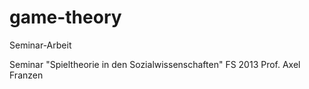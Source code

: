 game-theory
===========

Seminar-Arbeit

Seminar "Spieltheorie in den Sozialwissenschaften" FS 2013 Prof. Axel Franzen
